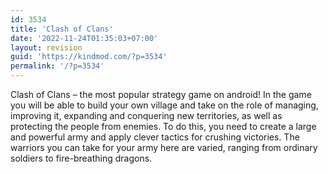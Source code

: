 ```yaml
---
id: 3534
title: 'Clash of Clans'
date: '2022-11-24T01:35:03+07:00'
layout: revision
guid: 'https://kindmod.com/?p=3534'
permalink: '/?p=3534'
---
```


Clash of Clans – the most popular strategy game on android! In the game you will be able to build your own village and take on the role of managing, improving it, expanding and conquering new territories, as well as protecting the people from enemies. To do this, you need to create a large and powerful army and apply clever tactics for crushing victories. The warriors you can take for your army here are varied, ranging from ordinary soldiers to fire-breathing dragons.